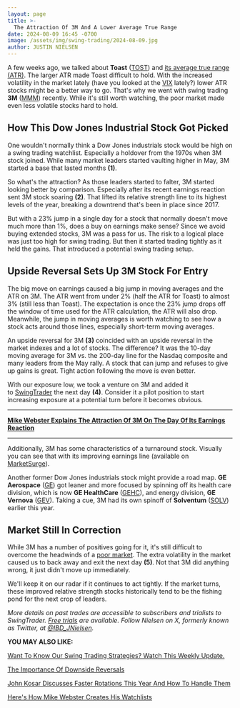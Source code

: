 ```yaml
---
layout: page
title: >-
  The Attraction Of 3M And A Lower Average True Range
date: 2024-08-09 16:45 -0700
image: /assets/img/swing-trading/2024-08-09.jpg
author: JUSTIN NIELSEN
---
```






A few weeks ago, we talked about **Toast** ([TOST](https://research.investors.com/quote.aspx?symbol=TOST)) and [its average true range (ATR)](https://www.investors.com/research/swing-trading/toast-stock-average-true-range/). The larger ATR made Toast difficult to hold. With the increased volatility in the market lately (have you looked at the [VIX](https://research.investors.com/ibdchartsenlarged.aspx?cht=pvc&type=daily&symbol=0vix) lately?) lower ATR stocks might be a better way to go. That's why we went with swing trading **3M** ([MMM](https://research.investors.com/quote.aspx?symbol=MMM)) recently. While it's still worth watching, the poor market made even less volatile stocks hard to hold.




How This Dow Jones Industrial Stock Got Picked
----------------------------------------------


One wouldn't normally think a Dow Jones industrials stock would be high on a swing trading watchlist. Especially a holdover from the 1970s when 3M stock joined. While many market leaders started vaulting higher in May, 3M started a base that lasted months **(1)**.


So what's the attraction? As those leaders started to falter, 3M started looking better by comparison. Especially after its recent earnings reaction sent 3M stock soaring **(2)**. That lifted its relative strength line to its highest levels of the year, breaking a downtrend that's been in place since 2017.



But with a 23% jump in a single day for a stock that normally doesn't move much more than 1%, does a buy on earnings make sense? Since we avoid buying extended stocks, 3M was a pass for us. The risk to a logical place was just too high for swing trading. But then it started trading tightly as it held the gains. That introduced a potential swing trading setup.


Upside Reversal Sets Up 3M Stock For Entry
------------------------------------------


The big move on earnings caused a big jump in moving averages and the ATR on 3M. The ATR went from under 2% (half the ATR for Toast) to almost 3% (still less than Toast). The expectation is once the 23% jump drops off the window of time used for the ATR calculation, the ATR will also drop. Meanwhile, the jump in moving averages is worth watching to see how a stock acts around those lines, especially short-term moving averages.


An upside reversal for 3M **(3)** coincided with an upside reversal in the market indexes and a lot of stocks. The difference? It was the 10-day moving average for 3M vs. the 200-day line for the Nasdaq composite and many leaders from the May rally. A stock that can jump and refuses to give up gains is great. Tight action following the move is even better.


With our exposure low, we took a venture on 3M and added it to [SwingTrader](http://shop.investors.com/offer/splashresponsive.aspx?id=SwingTrader&src=A011LPH) the next day **(4)**. Consider it a pilot position to start increasing exposure at a potential turn before it becomes obvious.




---


**[Mike Webster Explains The Attraction Of 3M On The Day Of Its Earnings Reaction](https://www.investors.com/ibd-videos/videos/a-tale-of-two-markets)**




---


Additionally, 3M has some characteristics of a turnaround stock. Visually you can see that with its improving earnings line (available on [MarketSurge](https://get.investors.com/marketsurge/?src=apa1bq)).


Another former Dow Jones industrials stock might provide a road map. **GE Aerospace** ([GE](https://research.investors.com/quote.aspx?symbol=GE)) got leaner and more focused by spinning off its health care division, which is now **GE HealthCare** ([GEHC](https://research.investors.com/quote.aspx?symbol=GEHC)), and energy division, **GE Vernova** ([GEV](https://research.investors.com/quote.aspx?symbol=GEV)). Taking a cue, 3M had its own spinoff of **Solventum** ([SOLV](https://research.investors.com/quote.aspx?symbol=SOLV)) earlier this year.


Market Still In Correction
--------------------------


While 3M has a number of positives going for it, it's still difficult to overcome the headwinds of a [poor market](https://www.investors.com/category/market-trend/the-big-picture/). The extra volatility in the market caused us to back away and exit the next day **(5)**. Not that 3M did anything wrong, it just didn't move up immediately.


We'll keep it on our radar if it continues to act tightly. If the market turns, these improved relative strength stocks historically tend to be the fishing pond for the next crop of leaders.


*More details on past trades are accessible to subscribers and trialists to SwingTrader. [Free trials](http://shop.investors.com/offer/splashresponsive.aspx?id=SwingTrader&src=A011LPH) are available. Follow Nielsen on X, formerly known as Twitter, at [@IBD\_JNielsen](https://twitter.com/IBD_JNielsen).*


**YOU MAY ALSO LIKE:**


[Want To Know Our Swing Trading Strategies? Watch This Weekly Update.](https://www.investors.com/ibd-videos/category/swing-trader-status-update?archive=1)


[The Importance Of Downside Reversals](https://www.investors.com/ibd-videos/videos/what-downside-reversals-can-tell-you-about-market-health)


[John Kosar Discusses Faster Rotations This Year And How To Handle Them](https://www.investors.com/ibd-videos/videos/how-to-make-more-money-by-handling-faster-market-rotations)


[Here's How Mike Webster Creates His Watchlists](https://www.investors.com/ibd-videos/videos/what-stocks-should-you-be-buying-try-mike-websters-weekend-watchlist-routine-to-find-out)




